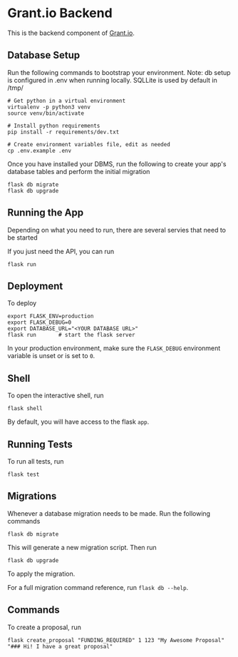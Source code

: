# Grant.io Backend

This is the backend component of [Grant.io](http://grant.io).


## Database Setup


Run the following commands to bootstrap your environment.
Note: db setup is configured in .env when running locally. SQLLite is used by default in /tmp/

    # Get python in a virtual environment
    virtualenv -p python3 venv
    source venv/bin/activate

    # Install python requirements
    pip install -r requirements/dev.txt

    # Create environment variables file, edit as needed
    cp .env.example .env


Once you have installed your DBMS, run the following to create your app's
database tables and perform the initial migration

    flask db migrate
    flask db upgrade


## Running the App
Depending on what you need to run, there are several servies that need to be started

If you just need the API, you can run

    flask run

## Deployment

To deploy

    export FLASK_ENV=production
    export FLASK_DEBUG=0
    export DATABASE_URL="<YOUR DATABASE URL>"
    flask run       # start the flask server

In your production environment, make sure the ``FLASK_DEBUG`` environment
variable is unset or is set to ``0``.


## Shell

To open the interactive shell, run

    flask shell

By default, you will have access to the flask ``app``.


## Running Tests

To run all tests, run

    flask test


## Migrations

Whenever a database migration needs to be made. Run the following commands

    flask db migrate

This will generate a new migration script. Then run

    flask db upgrade

To apply the migration.

For a full migration command reference, run ``flask db --help``.

## Commands
To create a proposal, run

    flask create_proposal "FUNDING_REQUIRED" 1 123 "My Awesome Proposal" "### Hi! I have a great proposal"

